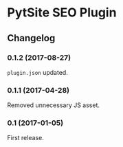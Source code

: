 # PytSite SEO Plugin


## Changelog


### 0.1.2 (2017-08-27)
`plugin.json` updated.


### 0.1.1 (2017-04-28)
Removed unnecessary JS asset.


### 0.1 (2017-01-05)
First release.

